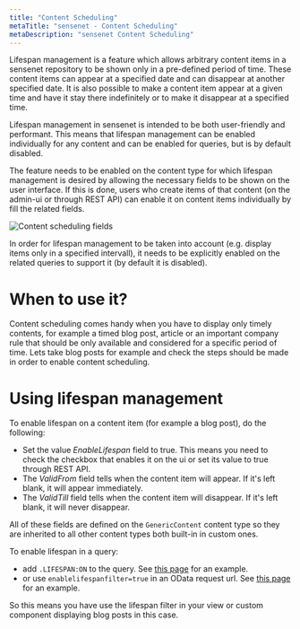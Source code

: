 ```yaml
---
title: "Content Scheduling"
metaTitle: "sensenet - Content Scheduling"
metaDescription: "sensenet Content Scheduling"
---
```


Lifespan management is a feature which allows arbitrary content items in a sensenet repository to be shown only in a pre-defined period of time. These content items can appear at a specified date and can disappear at another specified date. It is also possible to make a content item appear at a given time and have it stay there indefinitely or to make it disappear at a specified time.

Lifespan management in sensenet is intended to be both user-friendly and performant. This means that lifespan management can be enabled individually for any content and can be enabled for queries, but is by default disabled.

The feature needs to be enabled on the content type for which lifespan management is desired by allowing the necessary fields to be shown on the user interface. If this is done, users who create items of that content (on the admin-ui or through REST API) can enable it on content items individually by fill the related fields.

![Content scheduling fields](./img/scheduling.png)

In order for lifespan management to be taken into account (e.g. display items only in a specified intervall), it needs to be explicitly enabled on the related queries to support it (by default it is disabled).

# When to use it?

Content scheduling comes handy when you have to display only timely contents, for example a timed blog post, article or an important company rule that should be only available and considered for a specific period of time. Lets take blog posts for example and check the steps should be made in order to enable content scheduling.

# Using lifespan management

To enable lifespan on a content item (for example a blog post), do the following:
- Set the value *EnableLifespan* field to true. This means you need to check the checkbox that enables it on the ui or set its value to true through REST API.
- The *ValidFrom* field tells when the content item will appear. If it's left blank, it will appear immediately.
- The *ValidTill* field tells when the content item will disappear. If it's left blank, it will never disappear.

All of these fields are defined on the `GenericContent` content type so they are inherited to all other content types both built-in in custom ones.

To enable lifespan in a query:
- add `.LIFESPAN:ON` to the query. See [this page](/api-docs/querying/04-date#querybylifespanvalidity) for an example.
- or use `enablelifespanfilter=true` in an OData request url. See [this page](/api-docs/basic-concepts/08-lifespan) for an example.

So this means you have use the lifespan filter in your view or custom component displaying blog posts in this case.
